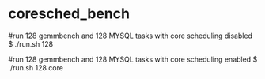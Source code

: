 # coresched_bench

#run 128 gemmbench and 128 MYSQL tasks with core scheduling disabled
$ ./run.sh 128

#run 128 gemmbench and 128 MYSQL tasks with core scheduling enabled
$ ./run.sh 128 core
